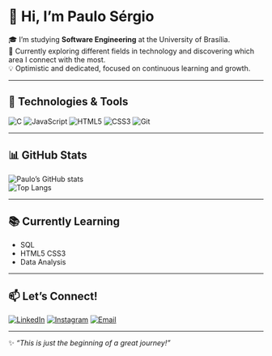 # 👋 Hi, I’m Paulo Sérgio

🎓 I’m studying **Software Engineering** at the University of Brasília.  
🚀 Currently exploring different fields in technology and discovering which area I connect with the most.  
💡 Optimistic and dedicated, focused on continuous learning and growth.  

---

## 🔧 Technologies & Tools
![C](https://img.shields.io/badge/C-00599C?style=for-the-badge&logo=c&logoColor=white)
![JavaScript](https://img.shields.io/badge/JavaScript-F7DF1E?style=for-the-badge&logo=javascript&logoColor=black)
![HTML5](https://img.shields.io/badge/HTML5-E34F26?style=for-the-badge&logo=html5&logoColor=white)
![CSS3](https://img.shields.io/badge/CSS3-1572B6?style=for-the-badge&logo=css3&logoColor=white)
![Git](https://img.shields.io/badge/Git-F05032?style=for-the-badge&logo=git&logoColor=white)

---

## 📊 GitHub Stats
![Paulo’s GitHub stats](https://github-readme-stats.vercel.app/api?username=Paulosrsr&show_icons=true&theme=radical)  
![Top Langs](https://github-readme-stats.vercel.app/api/top-langs/?username=Paulosrsr&layout=compact&theme=radical)

---

## 📚 Currently Learning
- SQL  
- HTML5 CSS3  
- Data Analysis  

---

## 📫 Let’s Connect!
[![LinkedIn](https://img.shields.io/badge/LinkedIn-0A66C2?style=for-the-badge&logo=linkedin&logoColor=white)](SEU_LINKEDIN)
[![Instagram](https://img.shields.io/badge/Instagram-E4405F?style=for-the-badge&logo=instagram&logoColor=white)](https://www.instagram.com/_paulo.s_)
[![Email](https://img.shields.io/badge/Email-D14836?style=for-the-badge&logo=gmail&logoColor=white)](mailto:paulosergiorsrios12@gmail.com)

---

✨ *“This is just the beginning of a great journey!”*


<!--
**Paulosrsr/Paulosrsr** is a ✨ _special_ ✨ repository because its `README.md` (this file) appears on your GitHub profile.

Here are some ideas to get you started:

- 🔭 I’m currently working on ...
- 🌱 I’m currently learning ...
- 👯 I’m looking to collaborate on ...
- 🤔 I’m looking for help with ...
- 💬 Ask me about ...
- 📫 How to reach me: ...
- 😄 Pronouns: ...
- ⚡ Fun fact: ...
-->
